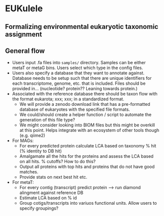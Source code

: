 # EUKulele
## Formalizing environmental eukaryotic taxonomic assignment

## General flow

- Users input .fa files into `samples/` directory. Samples can be either metaT or metaG bins. Users select which type in the config files.
- Users also specify a database that they want to annotate against. Database needs to be setup such that there are unique identifiers for each transcriptome, genome, etc. that is included. Files should be provided in... (nucleotide? protein?? Leaning towards protein.)
- Associated with the reference database there should be taxon flow with the format eukarota; xxx; xxx;  in a standardized format.
  - We will provide a zenodo download link that has a pre-formatted database of eukaryotes with the specified file formats.
  - We could/should create a helper function / script to automate the generation of this file type?
  - We might consider looking into BIOM files but this might be overkill at this point. Helps integrate with an ecosystem of other tools though (e.g. qiime2)
- For MAGs:
  - For every predicted protein calculate LCA based on taxonomy % hit (% identity to DB hit)
  - Amalgamate all the hits for the proteins and assess the LCA based on all hits. % cutoffs? How to do this?
  - Output all proteins with top hits and proteins that do not have good matches.
  - Provide stats on next best hit etc.
- For metaT:
  - For every contig (transcript) predict protein --> run diamond alingment against reference DB
  - Estimate LCA based on % id
  - Group cotigs/transcripts into variuos functional units. Allow users to specify groupings?

